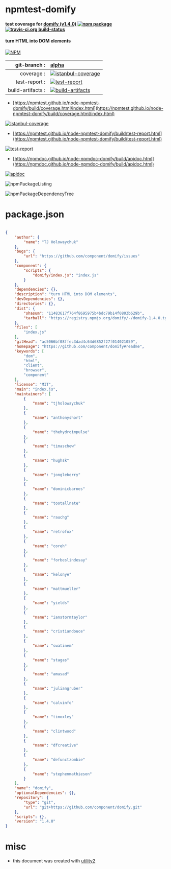 # npmtest-domify

#### test coverage for  [domify (v1.4.0)](https://github.com/component/domify#readme)  [![npm package](https://img.shields.io/npm/v/npmtest-domify.svg?style=flat-square)](https://www.npmjs.org/package/npmtest-domify) [![travis-ci.org build-status](https://api.travis-ci.org/npmtest/node-npmtest-domify.svg)](https://travis-ci.org/npmtest/node-npmtest-domify)

#### turn HTML into DOM elements

[![NPM](https://nodei.co/npm/domify.png?downloads=true&downloadRank=true&stars=true)](https://www.npmjs.com/package/domify)

| git-branch : | [alpha](https://github.com/npmtest/node-npmtest-domify/tree/alpha)|
|--:|:--|
| coverage : | [![istanbul-coverage](https://npmtest.github.io/node-npmtest-domify/build/coverage.badge.svg)](https://npmtest.github.io/node-npmtest-domify/build/coverage.html/index.html)|
| test-report : | [![test-report](https://npmtest.github.io/node-npmtest-domify/build/test-report.badge.svg)](https://npmtest.github.io/node-npmtest-domify/build/test-report.html)|
| build-artifacts : | [![build-artifacts](https://npmtest.github.io/node-npmtest-domify/glyphicons_144_folder_open.png)](https://github.com/npmtest/node-npmtest-domify/tree/gh-pages/build)|

- [https://npmtest.github.io/node-npmtest-domify/build/coverage.html/index.html](https://npmtest.github.io/node-npmtest-domify/build/coverage.html/index.html)

[![istanbul-coverage](https://npmtest.github.io/node-npmtest-domify/build/screenCapture.buildCi.browser.%252Ftmp%252Fbuild%252Fcoverage.lib.html.png)](https://npmtest.github.io/node-npmtest-domify/build/coverage.html/index.html)

- [https://npmtest.github.io/node-npmtest-domify/build/test-report.html](https://npmtest.github.io/node-npmtest-domify/build/test-report.html)

[![test-report](https://npmtest.github.io/node-npmtest-domify/build/screenCapture.buildCi.browser.%252Ftmp%252Fbuild%252Ftest-report.html.png)](https://npmtest.github.io/node-npmtest-domify/build/test-report.html)

- [https://npmdoc.github.io/node-npmdoc-domify/build/apidoc.html](https://npmdoc.github.io/node-npmdoc-domify/build/apidoc.html)

[![apidoc](https://npmdoc.github.io/node-npmdoc-domify/build/screenCapture.buildCi.browser.%252Ftmp%252Fbuild%252Fapidoc.html.png)](https://npmdoc.github.io/node-npmdoc-domify/build/apidoc.html)

![npmPackageListing](https://npmtest.github.io/node-npmtest-domify/build/screenCapture.npmPackageListing.svg)

![npmPackageDependencyTree](https://npmtest.github.io/node-npmtest-domify/build/screenCapture.npmPackageDependencyTree.svg)



# package.json

```json

{
    "author": {
        "name": "TJ Holowaychuk"
    },
    "bugs": {
        "url": "https://github.com/component/domify/issues"
    },
    "component": {
        "scripts": {
            "domify/index.js": "index.js"
        }
    },
    "dependencies": {},
    "description": "turn HTML into DOM elements",
    "devDependencies": {},
    "directories": {},
    "dist": {
        "shasum": "11483617f764f8695975b4bdc79b14f0803b629b",
        "tarball": "https://registry.npmjs.org/domify/-/domify-1.4.0.tgz"
    },
    "files": [
        "index.js"
    ],
    "gitHead": "ac5066bf08ffec3dad4c64d6852f27f014021059",
    "homepage": "https://github.com/component/domify#readme",
    "keywords": [
        "dom",
        "html",
        "client",
        "browser",
        "component"
    ],
    "license": "MIT",
    "main": "index.js",
    "maintainers": [
        {
            "name": "tjholowaychuk"
        },
        {
            "name": "anthonyshort"
        },
        {
            "name": "thehydroimpulse"
        },
        {
            "name": "timaschew"
        },
        {
            "name": "hughsk"
        },
        {
            "name": "jongleberry"
        },
        {
            "name": "dominicbarnes"
        },
        {
            "name": "tootallnate"
        },
        {
            "name": "rauchg"
        },
        {
            "name": "retrofox"
        },
        {
            "name": "coreh"
        },
        {
            "name": "forbeslindesay"
        },
        {
            "name": "kelonye"
        },
        {
            "name": "mattmueller"
        },
        {
            "name": "yields"
        },
        {
            "name": "ianstormtaylor"
        },
        {
            "name": "cristiandouce"
        },
        {
            "name": "swatinem"
        },
        {
            "name": "stagas"
        },
        {
            "name": "amasad"
        },
        {
            "name": "juliangruber"
        },
        {
            "name": "calvinfo"
        },
        {
            "name": "timoxley"
        },
        {
            "name": "clintwood"
        },
        {
            "name": "dfcreative"
        },
        {
            "name": "defunctzombie"
        },
        {
            "name": "stephenmathieson"
        }
    ],
    "name": "domify",
    "optionalDependencies": {},
    "repository": {
        "type": "git",
        "url": "git+https://github.com/component/domify.git"
    },
    "scripts": {},
    "version": "1.4.0"
}
```



# misc
- this document was created with [utility2](https://github.com/kaizhu256/node-utility2)
